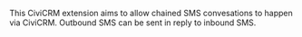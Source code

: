 This CiviCRM extension aims to allow chained SMS convesations to happen via CiviCRM.  Outbound SMS can be sent in reply to inbound SMS.